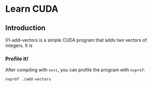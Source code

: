 # Learn CUDA

## Introduction

01-add-vectors is a simple CUDA program that adds two vectors of integers. It is

### Profile it!

After compiling with `nvcc`, you can profile the program with `nvprof`:

```sh
nvprof ./add-vectors
```
